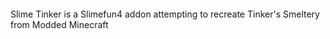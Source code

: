 ![]()

Slime Tinker is a Slimefun4 addon attempting to recreate Tinker's Smeltery from Modded Minecraft

